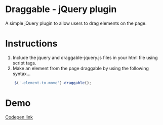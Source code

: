 # Draggable - jQuery plugin
A simple jQuery plugin to allow users to drag elements on the page.

# Instructions
1. Include the jquery and draggable-jquery.js files in your html file using script tags.
2. Make an element from the page draggable by using the following syntax...
```javascript
    $('.element-to-move').draggable();
```

# Demo
[Codepen link](http://codepen.io/phenax/full/dYqbJJ)
